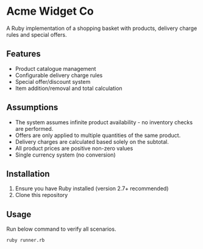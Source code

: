 # Acme Widget Co

A Ruby implementation of a shopping basket with products, delivery charge rules and special offers.

## Features

- Product catalogue management
- Configurable delivery charge rules
- Special offer/discount system
- Item addition/removal and total calculation

## Assumptions

- The system assumes infinite product availability - no inventory checks are performed.
- Offers are only applied to multiple quantities of the same product.
- Delivery charges are calculated based solely on the subtotal.
- All product prices are positive non-zero values
- Single currency system (no conversion)

## Installation

1. Ensure you have Ruby installed (version 2.7+ recommended)
2. Clone this repository

## Usage

Run below command to verify all scenarios. 
```
ruby runner.rb
```
